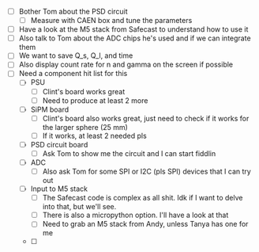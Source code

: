 - [ ] Bother Tom about the PSD circuit
	- [ ] Measure with CAEN box and tune the parameters
- [ ] Have a look at the M5 stack from Safecast to understand how to use it
- [ ] Also talk to Tom about the ADC chips he's used and if we can integrate them
- [ ] We want to save Q_s, Q_l, and time
- [ ] Also display count rate for n and gamma on the screen if possible
- [ ] Need a component hit list for this
	- [ ] PSU
		- [ ] Clint's board works great
		- [ ] Need to produce at least 2 more
	- [ ] SiPM board
		- [ ] Clint's board also works great, just need to check if it works for the larger sphere (25 mm)
		- [ ] If it works, at least 2 needed pls
	- [ ] PSD circuit board
		- [ ] Ask Tom to show me the circuit and I can start fiddlin
	- [ ] ADC
		- [ ] Also ask Tom for some SPI or I2C (pls SPI) devices that I can try out
	- [ ] Input to M5 stack
		- [ ] The Safecast code is complex as all shit. Idk if I want to delve into that, but we'll see.
		- [ ] There is also a micropython option. I'll have a look at that
		- [ ] Need to grab an M5 stack from Andy, unless Tanya has one for me
	- [ ] 